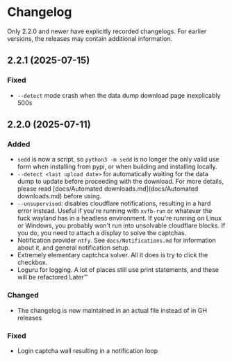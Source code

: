 # Changelog

Only 2.2.0 and newer have explicitly recorded changelogs. For earlier versions, the releases may contain additional information.

## 2.2.1 (2025-07-15)

### Fixed
* `--detect` mode crash when the data dump download page inexplicably 500s

## 2.2.0 (2025-07-11)

### Added
* `sedd` is now a script, so `python3 -m sedd` is no longer the only valid use form when installing from pypi, or when building and installing locally.
* `--detect <last upload date>` for automatically waiting for the data dump to update before proceeding with the download. For more details, please read [docs/Automated downloads.md](docs/Automated downloads.md) before using.
* `--unsupervised`: disables cloudflare notifications, resulting in a hard error instead. Useful if you're running with `xvfb-run` or whatever the fuck wayland has in a headless environment. If you're running on Linux or Windows, you probably won't run into unsolvable cloudflare blocks. If you do, you need to attach a display to solve the captchas.
* Notification provider `ntfy`. See `docs/Notifications.md` for information about it, and general notification setup.
* Extremely elementary captchca solver. All it does is try to click the checkbox. 
* Loguru for logging. A lot of places still use print statements, and these will be refactored Later:tm:

### Changed
* The changelog is now maintained in an actual file instead of in GH releases

### Fixed
* Login captcha wall resulting in a notification loop

